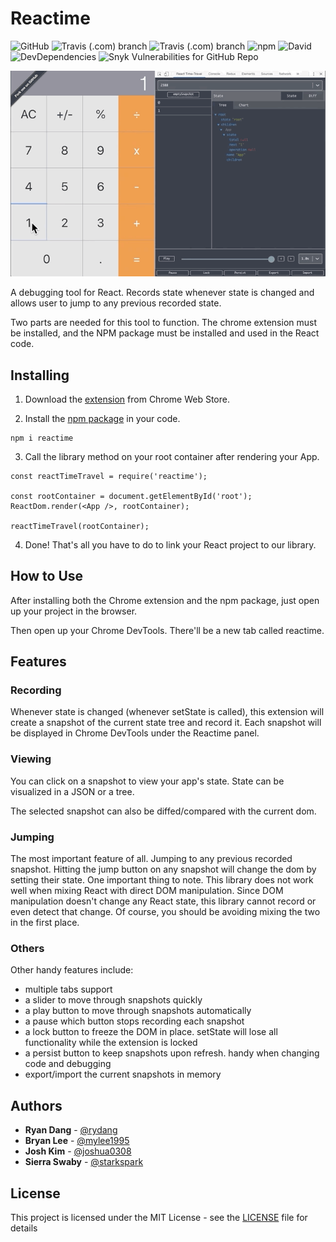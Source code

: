 # Reactime

![GitHub](https://img.shields.io/github/license/oslabs-beta/reactime) 
![Travis (.com) branch](https://img.shields.io/travis/com/oslabs-beta/reactime/dev?label=dev%20build)
![Travis (.com) branch](https://img.shields.io/travis/com/oslabs-beta/reactime/master?label=master%20build)
![npm](https://img.shields.io/npm/v/reactime?color=green)
![David](https://img.shields.io/david/oslabs-beta/reactime)
![DevDependencies](https://img.shields.io/david/dev/oslabs-beta/reactime.svg)
![Snyk Vulnerabilities for GitHub Repo](https://img.shields.io/snyk/vulnerabilities/github/oslabs-beta/reactime)

<p align="center">
  <img src="demo.gif" alt="Demo of Reactime">
</p>

A debugging tool for React. Records state whenever state is changed and allows user to jump to any previous recorded state.

Two parts are needed for this tool to function. The chrome extension must be installed, and the NPM package must be installed and used in the React code.

## Installing

1. Download the [extension](https://chrome.google.com/webstore/detail/reactime/cgibknllccemdnfhfpmjhffpjfeidjga) from Chrome Web Store.

2. Install the [npm package](https://www.npmjs.com/package/reactime) in your code.

```
npm i reactime
```

3. Call the library method on your root container after rendering your App.

```
const reactTimeTravel = require('reactime');

const rootContainer = document.getElementById('root');
ReactDom.render(<App />, rootContainer);

reactTimeTravel(rootContainer);
```

4. Done! That's all you have to do to link your React project to our library.

## How to Use

After installing both the Chrome extension and the npm package, just open up your project in the browser.

Then open up your Chrome DevTools. There'll be a new tab called reactime.

## Features

### Recording

Whenever state is changed (whenever setState is called), this extension will create a snapshot of the current state tree and record it. Each snapshot will be displayed in Chrome DevTools under the Reactime panel.

### Viewing

You can click on a snapshot to view your app's state. State can be visualized in a JSON or a tree.

The selected snapshot can also be diffed/compared with the current dom.

### Jumping

The most important feature of all. Jumping to any previous recorded snapshot. Hitting the jump button on any snapshot will change the dom by setting their state. One important thing to note. This library does not work well when mixing React with direct DOM manipulation. Since DOM manipulation doesn't change any React state, this library cannot record or even detect that change. Of course, you should be avoiding mixing the two in the first place.

### Others

Other handy features include:

- multiple tabs support
- a slider to move through snapshots quickly
- a play button to move through snapshots automatically
- a pause which button stops recording each snapshot
- a lock button to freeze the DOM in place. setState will lose all functionality while the extension is locked
- a persist button to keep snapshots upon refresh. handy when changing code and debugging
- export/import the current snapshots in memory

## Authors

- **Ryan Dang** - [@rydang](https://github.com/rydang)
- **Bryan Lee** - [@mylee1995](https://github.com/mylee1995)
- **Josh Kim** - [@joshua0308](https://github.com/joshua0308)
- **Sierra Swaby** - [@starkspark](https://github.com/starkspark)

## License

This project is licensed under the MIT License - see the [LICENSE](LICENSE) file for details
